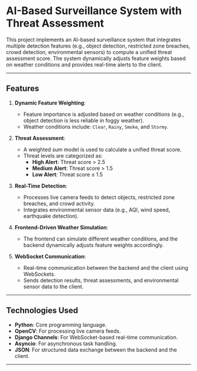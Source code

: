 # AI-Based Surveillance System with Threat Assessment

This project implements an AI-based surveillance system that integrates multiple detection features (e.g., object detection, restricted zone breaches, crowd detection, environmental sensors) to compute a unified threat assessment score. The system dynamically adjusts feature weights based on weather conditions and provides real-time alerts to the client.

---

## Features

1. **Dynamic Feature Weighting**:
   - Feature importance is adjusted based on weather conditions (e.g., object detection is less reliable in foggy weather).
   - Weather conditions include: `Clear`, `Rainy`, `Smoke`, and `Stormy`.

2. **Threat Assessment**:
   - A weighted sum model is used to calculate a unified threat score.
   - Threat levels are categorized as:
     - **High Alert**: Threat score > 2.5
     - **Medium Alert**: Threat score > 1.5
     - **Low Alert**: Threat score ≤ 1.5

3. **Real-Time Detection**:
   - Processes live camera feeds to detect objects, restricted zone breaches, and crowd activity.
   - Integrates environmental sensor data (e.g., AQI, wind speed, earthquake detection).

4. **Frontend-Driven Weather Simulation**:
   - The frontend can simulate different weather conditions, and the backend dynamically adjusts feature weights accordingly.

5. **WebSocket Communication**:
   - Real-time communication between the backend and the client using WebSockets.
   - Sends detection results, threat assessments, and environmental sensor data to the client.

---

## Technologies Used

- **Python**: Core programming language.
- **OpenCV**: For processing live camera feeds.
- **Django Channels**: For WebSocket-based real-time communication.
- **Asyncio**: For asynchronous task handling.
- **JSON**: For structured data exchange between the backend and the client.

---


